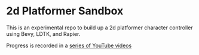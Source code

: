 # 2d Platformer Sandbox

This is an experimental repo to build up a 2d platformer character controller using Bevy, LDTK, and Rapier.

Progress is recorded in a [series of YouTube videos](https://www.youtube.com/watch?v=gjeEYntkvoY&list=PLWtPciJ1UMuAoCq8NAw8J-n387U4QHFBW&index=1)

